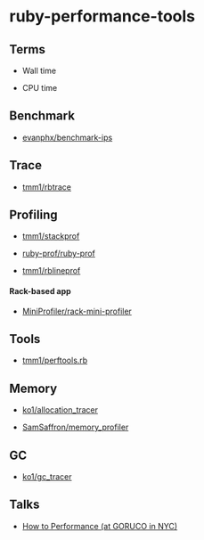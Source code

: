 # ruby-performance-tools

## Terms

- Wall time

- CPU time

## Benchmark

- [evanphx/benchmark-ips](https://github.com/evanphx/benchmark-ips)

## Trace

- [tmm1/rbtrace](https://github.com/tmm1/rbtrace)

## Profiling

- [tmm1/stackprof](https://github.com/tmm1/stackprof)

- [ruby-prof/ruby-prof](https://github.com/ruby-prof/ruby-prof)

- [tmm1/rblineprof](https://github.com/tmm1/rblineprof)

#### Rack-based app

- [MiniProfiler/rack-mini-profiler](https://github.com/MiniProfiler/rack-mini-profiler)

## Tools

- [tmm1/perftools.rb](https://github.com/tmm1/perftools.rb)

## Memory

- [ko1/allocation_tracer](https://github.com/ko1/allocation_tracer)

- [SamSaffron/memory_profiler](https://github.com/SamSaffron/memory_profiler)

## GC

- [ko1/gc_tracer](https://github.com/ko1/gc_tracer)

## Talks

- [How to Performance (at GORUCO in NYC)](https://speakerdeck.com/eileencodes/how-to-performance-at-goruco-in-nyc)
